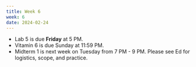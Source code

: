 ```yaml
---
title: Week 6
week: 6
date: 2024-02-24
---
```


- Lab 5 is due **Friday** at 5 PM.
- Vitamin 6 is due Sunday at 11:59 PM.
- Midterm 1 is next week on Tuesday from 7 PM - 9 PM. Please see Ed for logistics, scope, and practice.
